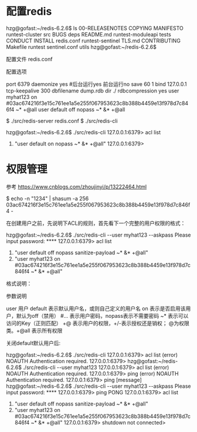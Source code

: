 配置redis
========

hzg@gofast:~/redis-6.2.6$ ls
00-RELEASENOTES  COPYING   MANIFESTO   runtest-cluster    src
BUGS             deps      README.md   runtest-moduleapi  tests
CONDUCT          INSTALL   redis.conf  runtest-sentinel   TLS.md
CONTRIBUTING     Makefile  runtest     sentinel.conf      utils
hzg@gofast:~/redis-6.2.6$ 

配置文件 redis.conf

配置选项

port              6379
daemonize         yes          #后台运行yes 前台运行no
save              60 1
bind              127.0.0.1
tcp-keepalive     300
dbfilename        dump.rdb
dir               ./
rdbcompression    yes
user              myhat123 on #03ac674216f3e15c761ee1a5e255f067953623c8b388b4459e13f978d7c846f4 ~* +@all
user              default off nopass ~* &* +@all

$ ./src/redis-server redis.conf
$ ./src/redis-cli

hzg@gofast:~/redis-6.2.6$ ./src/redis-cli
127.0.0.1:6379> acl list
1) "user default on nopass ~* &* +@all"
127.0.0.1:6379> 

权限管理
=======

参考 https://www.cnblogs.com/zhoujinyi/p/13222464.html

$ echo -n "1234" | shasum -a 256
03ac674216f3e15c761ee1a5e255f067953623c8b388b4459e13f978d7c846f4  -

在创建用户之前，先说明下ACL的规则，首先看下一个完整的用户权限的格式：

hzg@gofast:~/redis-6.2.6$ ./src/redis-cli --user myhat123 --askpass
Please input password: ****
127.0.0.1:6379> acl list
1) "user default off nopass sanitize-payload ~* &* +@all"
2) "user myhat123 on #03ac674216f3e15c761ee1a5e255f067953623c8b388b4459e13f978d7c846f4 ~* &* +@all"

格式说明：

参数说明

user       用户
default    表示默认用户名，或则自己定义的用户名
on	       表示是否启用该用户，默认为off（禁用）
#...	   表示用户密码，nopass表示不需要密码
~*	       表示可以访问的Key（正则匹配）
+@	       表示用户的权限，+/-表示授权还是销权； @为权限类。+@all 表示所有权限

关闭default默认用户后:

hzg@gofast:~/redis-6.2.6$ ./src/redis-cli
127.0.0.1:6379> acl list
(error) NOAUTH Authentication required.
127.0.0.1:6379> 
hzg@gofast:~/redis-6.2.6$ ./src/redis-cli --user myhat123
127.0.0.1:6379> acl list
(error) NOAUTH Authentication required.
127.0.0.1:6379> ping
(error) NOAUTH Authentication required.
127.0.0.1:6379> ping [message]
hzg@gofast:~/redis-6.2.6$ ./src/redis-cli --user myhat123 --askpass
Please input password: ****
127.0.0.1:6379> ping
PONG
127.0.0.1:6379> acl list
1) "user default off nopass sanitize-payload ~* &* +@all"
2) "user myhat123 on #03ac674216f3e15c761ee1a5e255f067953623c8b388b4459e13f978d7c846f4 ~* &* +@all"
127.0.0.1:6379> shutdown
not connected>
